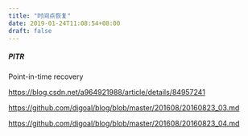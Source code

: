 ```yaml
---
title: "时间点恢复"
date: 2019-01-24T11:08:54+08:00
draft: false
---
```


##### PITR
Point-in-time recovery


https://blog.csdn.net/a964921988/article/details/84957241

https://github.com/digoal/blog/blob/master/201608/20160823_03.md

https://github.com/digoal/blog/blob/master/201608/20160823_04.md


